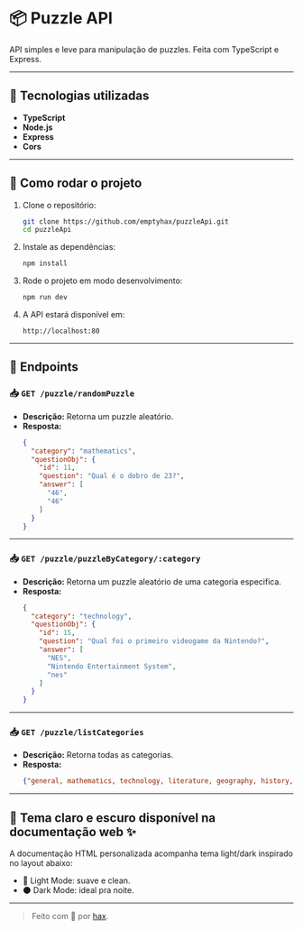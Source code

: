 # 📦 Puzzle API

API simples e leve para manipulação de puzzles. Feita com TypeScript e Express.

---

## 🚀 Tecnologias utilizadas

- **TypeScript**
- **Node.js**
- **Express**
- **Cors**

---

## 📌 Como rodar o projeto

1. Clone o repositório:
   ```bash
   git clone https://github.com/emptyhax/puzzleApi.git
   cd puzzleApi
   ```

2. Instale as dependências:
   ```bash
   npm install
   ```

3. Rode o projeto em modo desenvolvimento:
   ```bash
   npm run dev
   ```

4. A API estará disponível em:
   ```
   http://localhost:80
   ```

---

## 📖 Endpoints


### 📥 `GET /puzzle/randomPuzzle`

- **Descrição:** Retorna um puzzle aleatório.
- **Resposta:**
  ```json
  {
    "category": "mathematics",
    "questionObj": {
      "id": 11,
      "question": "Qual é o dobro de 23?",
      "answer": [
        "46",
        "46"
      ]
    }
  }
  ```

---

### 📥 `GET /puzzle/puzzleByCategory/:category`

- **Descrição:** Retorna um puzzle aleatório de uma categoria especifica.
- **Resposta:**
  ```json
  {
    "category": "technology",
    "questionObj": {
      "id": 15,
      "question": "Qual foi o primeiro videogame da Nintendo?",
      "answer": [
        "NES",
        "Nintendo Entertainment System",
        "nes"
      ]
    }
  }
  ```
  
---

### 📥 `GET /puzzle/listCategories`

- **Descrição:** Retorna todas as categorias.
- **Resposta:**
  ```json
  {"general, mathematics, technology, literature, geography, history, science, music, ..."}
  ```
---

## 🎨 Tema claro e escuro disponível na documentação web ✨

A documentação HTML personalizada acompanha tema light/dark inspirado no layout abaixo:

- 📃 Light Mode: suave e clean.
- 🌑 Dark Mode: ideal pra noite.

---

> Feito com 💙 por [hax](https://github.com/emptyhax).
